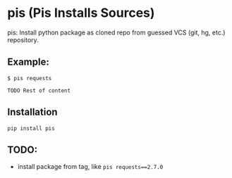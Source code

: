 # pis (Pis Installs Sources)

pis: Install python package as cloned repo from guessed VCS (git, hg, etc.)
repository.


## Example:

```
$ pis requests

TODO Rest of content

```

## Installation

`pip install pis`


## TODO:

* install package from tag, like `pis requests==2.7.0`
